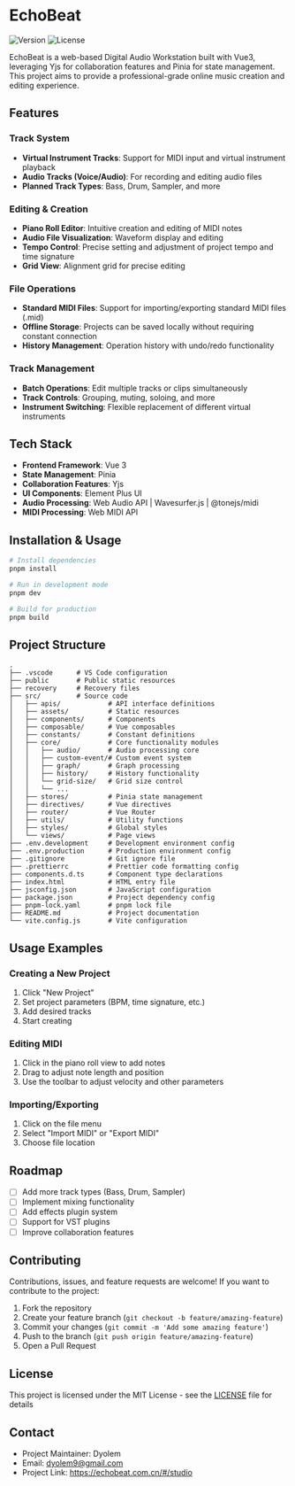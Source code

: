 # EchoBeat

![Version](https://img.shields.io/badge/version-1.0.0-blue)
![License](https://img.shields.io/badge/license-MIT-green)

EchoBeat is a web-based Digital Audio Workstation built with Vue3, leveraging Yjs for collaboration features and Pinia for state management. This project aims to provide a professional-grade online music creation and editing experience.

## Features

### Track System
- **Virtual Instrument Tracks**: Support for MIDI input and virtual instrument playback
- **Audio Tracks (Voice/Audio)**: For recording and editing audio files
- **Planned Track Types**: Bass, Drum, Sampler, and more

### Editing & Creation
- **Piano Roll Editor**: Intuitive creation and editing of MIDI notes
- **Audio File Visualization**: Waveform display and editing
- **Tempo Control**: Precise setting and adjustment of project tempo and time signature
- **Grid View**: Alignment grid for precise editing

### File Operations
- **Standard MIDI Files**: Support for importing/exporting standard MIDI files (.mid)
- **Offline Storage**: Projects can be saved locally without requiring constant connection
- **History Management**: Operation history with undo/redo functionality

### Track Management
- **Batch Operations**: Edit multiple tracks or clips simultaneously
- **Track Controls**: Grouping, muting, soloing, and more
- **Instrument Switching**: Flexible replacement of different virtual instruments

## Tech Stack

- **Frontend Framework**: Vue 3
- **State Management**: Pinia
- **Collaboration Features**: Yjs
- **UI Components**: Element Plus UI
- **Audio Processing**: Web Audio API | Wavesurfer.js | @tonejs/midi
- **MIDI Processing**: Web MIDI API

## Installation & Usage

```bash
# Install dependencies
pnpm install

# Run in development mode
pnpm dev

# Build for production
pnpm build
```

## Project Structure

```
.
├── .vscode      # VS Code configuration
├── public       # Public static resources
├── recovery     # Recovery files
├── src/         # Source code
│   ├── apis/            # API interface definitions
│   ├── assets/          # Static resources
│   ├── components/      # Components
│   ├── composable/      # Vue composables
│   ├── constants/       # Constant definitions
│   ├── core/            # Core functionality modules
│   │   ├── audio/       # Audio processing core
│   │   ├── custom-event/# Custom event system
│   │   ├── graph/       # Graph processing
│   │   ├── history/     # History functionality
│   │   └── grid-size/   # Grid size control
│   │   └── ...
│   ├── stores/          # Pinia state management
│   ├── directives/      # Vue directives
│   ├── router/          # Vue Router
│   ├── utils/           # Utility functions
│   ├── styles/          # Global styles
│   └── views/           # Page views
├── .env.development     # Development environment config
├── .env.production      # Production environment config
├── .gitignore           # Git ignore file
├── .prettierrc          # Prettier code formatting config
├── components.d.ts      # Component type declarations
├── index.html           # HTML entry file
├── jsconfig.json        # JavaScript configuration
├── package.json         # Project dependency config
├── pnpm-lock.yaml       # pnpm lock file
├── README.md            # Project documentation
└── vite.config.js       # Vite configuration
```

## Usage Examples

### Creating a New Project
1. Click "New Project"
2. Set project parameters (BPM, time signature, etc.)
3. Add desired tracks
4. Start creating

### Editing MIDI
1. Click in the piano roll view to add notes
2. Drag to adjust note length and position
3. Use the toolbar to adjust velocity and other parameters

### Importing/Exporting
1. Click on the file menu
2. Select "Import MIDI" or "Export MIDI"
3. Choose file location

## Roadmap

- [ ] Add more track types (Bass, Drum, Sampler)
- [ ] Implement mixing functionality
- [ ] Add effects plugin system
- [ ] Support for VST plugins
- [ ] Improve collaboration features

## Contributing

Contributions, issues, and feature requests are welcome! If you want to contribute to the project:

1. Fork the repository
2. Create your feature branch (`git checkout -b feature/amazing-feature`)
3. Commit your changes (`git commit -m 'Add some amazing feature'`)
4. Push to the branch (`git push origin feature/amazing-feature`)
5. Open a Pull Request

## License

This project is licensed under the MIT License - see the [LICENSE](LICENSE) file for details

## Contact

- Project Maintainer: Dyolem
- Email: dyolem9@gmail.com
- Project Link: https://echobeat.com.cn/#/studio